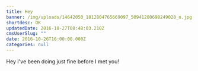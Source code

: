 ```yaml
---
title: Hey
banner: /img/uploads/14642050_1812804765669097_50941280698249028_n.jpg
shortdesc: OK
updatedDate: 2016-10-27T08:48:03.210Z
cmsUserSlug: ""
date: 2016-10-26T16:00:00.000Z
categories: null
---
```


Hey I've been doing just fine before I met you!